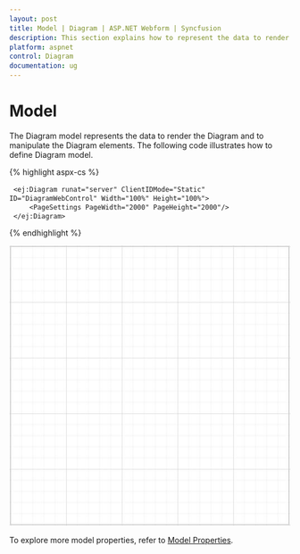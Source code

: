 ```yaml
---
layout: post
title: Model | Diagram | ASP.NET Webform | Syncfusion
description: This section explains how to represent the data to render the Diagram and manipulate the elements.
platform: aspnet
control: Diagram
documentation: ug
---
```


# Model

The Diagram model represents the data to render the Diagram and to manipulate the Diagram elements. The following code illustrates how to define Diagram model.

{% highlight aspx-cs %}

     <ej:Diagram runat="server" ClientIDMode="Static" ID="DiagramWebControl" Width="100%" Height="100%">
         <PageSettings PageWidth="2000" PageHeight="2000"/>
     </ej:Diagram>
        
{% endhighlight %}

![](/aspnet/Diagram/Model_images/Model_img1.png)

To explore more model properties, refer to [Model Properties](http://help.syncfusion.com/cr/cref_files/aspnet/Syncfusion.EJ~Syncfusion.JavaScript.DataVisualization.Models.DiagramProperties_members.html "Model Properties").

